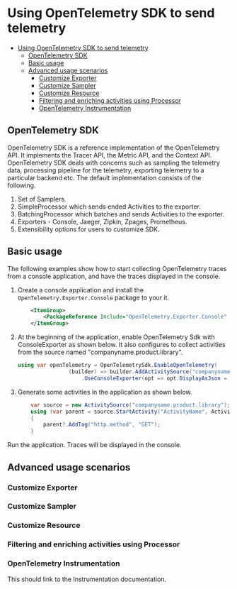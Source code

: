 # Using OpenTelemetry SDK to send telemetry

- [Using OpenTelemetry SDK to send telemetry](#using-opentelemetry-sdk-to-send-telemetry)
  - [OpenTelemetry SDK](#opentelemetry-sdk)
  - [Basic usage](#basic-usage)
  - [Advanced usage scenarios](#advanced-usage-scenarios)
    - [Customize Exporter](#customize-exporter)
    - [Customize Sampler](#customize-sampler)
    - [Customize Resource](#customize-resource)
    - [Filtering and enriching activities using Processor](#filtering-and-enriching-activities-using-processor)
    - [OpenTelemetry Instrumentation](#opentelemetry-instrumentation)

## OpenTelemetry SDK

OpenTelemetry SDK is a reference implementation of the OpenTelemetry API. It implements the Tracer API, the Metric API, and the Context API. OpenTelemetry SDK deals with concerns such as sampling the telemetry data, processing pipeline for the telemetry, exporting telemetry to a particular backend etc. The default implementation consists of the following.

1. Set of Samplers.
2. SimpleProcessor which sends ended Activities to the exporter.
3. BatchingProcessor which batches and sends Activities to the exporter.
4. Exporters - Console, Jaeger, Zipkin, Zpages, Prometheus.
5. Extensibility options for users to customize SDK.

## Basic usage

The following examples show how to start collecting OpenTelemetry traces from a console application, and have the traces displayed in the console.

1. Create a console application and install the `OpenTelemetry.Exporter.Console` package to your it.

    ```xml
        <ItemGroup>
            <PackageReference Include="OpenTelemetry.Exporter.Console" Version="0.3.0" />
        </ItemGroup>
    ```

2. At the beginning of the application, enable OpenTelemetry Sdk with ConsoleExporter as shown below. It also configures to collect activities from the source named "companyname.product.library".

    ```csharp
    using var openTelemetry = OpenTelemetrySdk.EnableOpenTelemetry(
                    (builder) => builder.AddActivitySource("companyname.product.library")
                        .UseConsoleExporter(opt => opt.DisplayAsJson = options.DisplayAsJson));
    ```

3. Generate some activities in the application as shown below.

    ```csharp
        var source = new ActivitySource("companyname.product.library");
        using (var parent = source.StartActivity("ActivityName", ActivityKind.Server))
        {
            parent?.AddTag("http.method", "GET");
        }
    ```

Run the application. Traces will be displayed in the console.

## Advanced usage scenarios

### Customize Exporter

### Customize Sampler

### Customize Resource

### Filtering and enriching activities using Processor

### OpenTelemetry Instrumentation

This should link to the Instrumentation documentation.